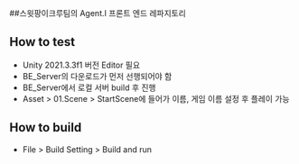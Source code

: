 ##스윗팡이크루팀의 Agent.I 프론트 엔드 레파지토리

## How to test

- Unity 2021.3.3f1 버전 Editor 필요 
- BE_Server의 다운로드가 먼저 선행되어야 함
- BE_Server에서 로컬 서버 build 후 진행
- Asset > 01.Scene > StartScene에 들어가 이름, 게임 이름 설정 후 플레이 가능

## How to build

- File > Build Setting > Build and run

